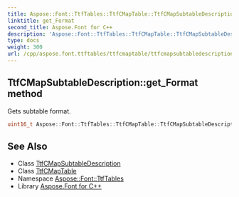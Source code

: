 ```yaml
---
title: Aspose::Font::TtfTables::TtfCMapTable::TtfCMapSubtableDescription::get_Format method
linktitle: get_Format
second_title: Aspose.Font for C++
description: 'Aspose::Font::TtfTables::TtfCMapTable::TtfCMapSubtableDescription::get_Format method. Gets subtable format in C++.'
type: docs
weight: 300
url: /cpp/aspose.font.ttftables/ttfcmaptable/ttfcmapsubtabledescription/get_format/
---
```

## TtfCMapSubtableDescription::get_Format method


Gets subtable format.

```cpp
uint16_t Aspose::Font::TtfTables::TtfCMapTable::TtfCMapSubtableDescription::get_Format() const
```

## See Also

* Class [TtfCMapSubtableDescription](../)
* Class [TtfCMapTable](../../)
* Namespace [Aspose::Font::TtfTables](../../../)
* Library [Aspose.Font for C++](../../../../)
